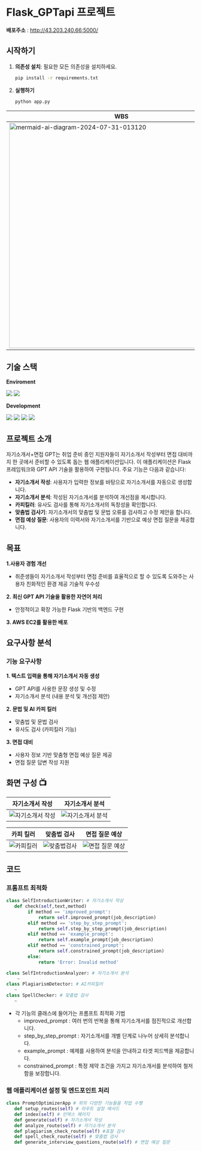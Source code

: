 ﻿# Flask_GPTapi 프로젝트

**배포주소** : http://43.203.240.66:5000/

## 시작하기

1. **의존성 설치**: 필요한 모든 의존성을 설치하세요.
   ```bash
   pip install -r requirements.txt

   ```
2. **실행하기**
   ```bash
   python app.py
   ```

| WBS | WireFrame |
| --- | --- |
| <img src="https://github.com/user-attachments/assets/5cbb9120-3fc8-4315-ad76-a984e5160721" alt="mermaid-ai-diagram-2024-07-31-013120" style="width: 600px;"> | <img src="https://github.com/user-attachments/assets/4cdd0935-f72b-48e1-8f8c-8c2c51627d83" alt="WireFrame" style="width: 300px;"> |



## 기술 스택
**Enviroment**  

<img src="https://img.shields.io/badge/Visual Studio Code-2F80ED?style=for-the-badge&logo=VSC&logoColor=white">  <img src="https://img.shields.io/badge/github-181717?style=for-the-badge&logo=github&logoColor=white">


**Development** 

<img src="https://img.shields.io/badge/html5-E34F26?style=for-the-badge&logo=html5&logoColor=white"> <img src="https://img.shields.io/badge/css3-1572B6?style=for-the-badge&logo=css3&logoColor=white"> <img src="https://img.shields.io/badge/flask-FF9900?style=for-the-badge&logo=flask&logoColor=white"> <img src="https://img.shields.io/badge/amazonec2-000000?style=for-the-badge&logo=amazonec2&logoColor=white"> 


## 프로젝트 소개
자기소개서+면접 GPT는 취업 준비 중인 지원자들이 자기소개서 작성부터 면접 대비까지 한 곳에서 준비할 수 있도록 돕는 웹 애플리케이션입니다. 이 애플리케이션은 Flask 프레임워크와 GPT API 기술을 활용하여 구현됩니다. 주요 기능은 다음과 같습니다:

- **자기소개서 작성**: 사용자가 입력한 정보를 바탕으로 자기소개서를 자동으로 생성합니다.
- **자기소개서 분석**: 작성된 자기소개서를 분석하여 개선점을 제시합니다.
- **카피킬러**: 유사도 검사를 통해 자기소개서의 독창성을 확인합니다.
- **맞춤법 검사기**: 자기소개서의 맞춤법 및 문법 오류를 검사하고 수정 제안을 합니다.
- **면접 예상 질문**: 사용자의 이력서와 자기소개서를 기반으로 예상 면접 질문을 제공합니다.
  
## 목표
**1.사용자 경험 개선**
   - 취준생들이 자기소개서 작성부터 면접 준비를 효율적으로 할 수 있도록 도와주는 사용자 친화적인 환경 제공 기술적 우수성
     
**2. 최신 GPT API 기술을 활용한 자연어 처리**
   - 안정적이고 확장 가능한 Flask 기반의 백엔드 구현
     
**3. AWS EC2를 활용한 배포**

## 요구사항 분석
### 기능 요구사항
**1. 텍스트 입력을 통해 자기소개서 자동 생성**
   - GPT API를 사용한 문장 생성 및 수정
   - 자기소개서 분석 (내용 분석 및 개선점 제안)

**2. 문법 및 AI 카피 킬러**
   - 맞춤법 및 문법 검사 
   - 유사도 검사 (카피킬러 기능)
     
**3. 면접 대비**
   - 사용자 정보 기반 맞춤형 면접 예상 질문 제공
   - 면접 질문 답변 작성 지원



 ## 화면 구성 📺

| 자기소개서 작성 | 자기소개서 분석  |
| --- | --- |
| ![자기소개서 작성](https://github.com/user-attachments/assets/48424487-a90c-47de-8c8f-f85979deafd7) | ![자기소개서 분석](https://github.com/user-attachments/assets/847b8f3a-8c26-4d72-81a8-47b2dd035406)



| 카피 킬러 | 맞춤법 검사 | 면접 질문 예상 |
| --- | --- | -- |
| ![카피킬러](https://github.com/user-attachments/assets/e88faebf-b297-45ae-9634-98b6e2e8cd71) | ![맞춤법검사](https://github.com/user-attachments/assets/c66c4655-bca1-413d-a4d0-a093a1d90096) | ![면접 질문 예상](https://github.com/user-attachments/assets/053c3f1c-15cd-4992-b16c-7e8af886d451)

 


## 코드 
### 프롬프트 최적화
```python
class SelfIntroductionWriter: # 자기소개서 작성
   def check(self,text,method)
        if method == 'improved_prompt':
            return self.improved_prompt(job_description)
        elif method == 'step_by_step_prompt':
            return self.step_by_step_prompt(job_description)
        elif method == 'example_prompt':
            return self.example_prompt(job_description)
        elif method == 'constrained_prompt':
            return self.constrained_prompt(job_description)
        else:
            return 'Error: Invalid method'

class SelfIntroductionAnalyzer: # 자기소개서 분석
    ~
class PlagiarismDetector: # AI카피킬러
   ~
class SpellChecker: # 맞춤법 검사
   ~
```
- 각 기능의 클래스에 들어가는 프롬프트 최적화 기법
  - improved_prompt : 여러 번의 반복을 통해 자기소개서를 점진적으로 개선합니다.
  - step_by_step_prompt : 자기소개서를 개별 단계로 나누어 상세히 분석합니다.
  - example_prompt : 예제를 사용하여 분석을 안내하고 타겟 피드백을 제공합니다.
  - constrained_prompt  : 특정 제약 조건을 가지고 자기소개서를 분석하여 철저함을 보장합니다.
    
### 웹 애플리케이션 설정 및 엔드포인트 처리
```python
class PromptOptimizerApp # 위의 다양한 기능들을 작업 수행
   def setup_routes(self) # 라우트 설정 메서드
   def index(self) # 인덱스 페이지
   def generate(self) # 자기소개서 작성 
   def analyze_route(self) # 자기소개서 분석
   def plagiarism_check_route(self) #표절 검사
   def spell_check_route(self) # 맞춤법 검사
   def generate_interview_questions_route(self) # 면접 예상 질문

```



